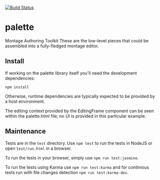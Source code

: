 [![Build Status](https://travis-ci.com/montagestudio/palette.svg?token=qyPbDX3xy8r4fYLHPsUC&branch=master)](http://travis-ci.com/montagestudio/palette)

# palette

Montage Authoring Toolkit
These are the low-level pieces that could be assembled into a fully-fledged
montage editor.

## Install

If working on the palette library itself you'll need the development
dependencies:

    npm install

Otherwise, runtime dependencies are typically expected to be provided by a
host environment.

The editing context provided by the EditingFrame component can be seen within
the palette.html file; no UI is provided in this particular example.

## Maintenance

Tests are in the `test` directory. Use `npm test` to run the tests in
NodeJS or open `test/run.html` in a browser. 

To run the tests in your browser, simply use `npm run test:jasmine`.

To run the tests using Karma use `npm run test:karma` and for continious tests run with file changes detection `npm run test:karma-dev`.